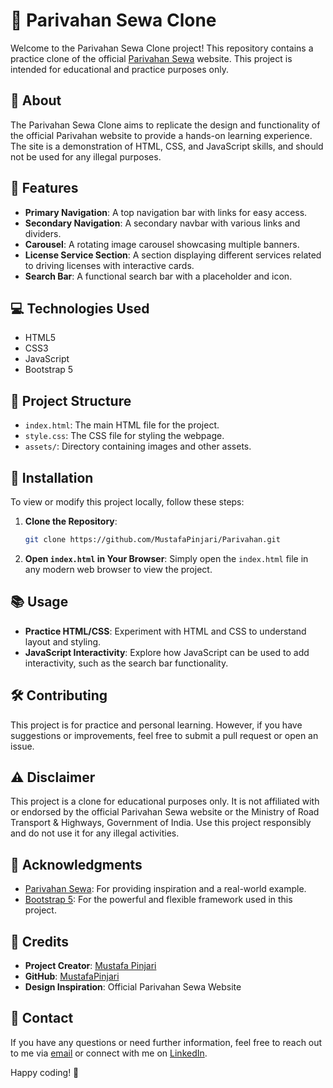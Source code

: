 # 🚗 Parivahan Sewa Clone

Welcome to the Parivahan Sewa Clone project! This repository contains a practice clone of the official [Parivahan Sewa](https://parivahan.gov.in/parivahan/) website. This project is intended for educational and practice purposes only.

## 📜 About

The Parivahan Sewa Clone aims to replicate the design and functionality of the official Parivahan website to provide a hands-on learning experience. The site is a demonstration of HTML, CSS, and JavaScript skills, and should not be used for any illegal purposes.

## 🚀 Features

- **Primary Navigation**: A top navigation bar with links for easy access.
- **Secondary Navigation**: A secondary navbar with various links and dividers.
- **Carousel**: A rotating image carousel showcasing multiple banners.
- **License Service Section**: A section displaying different services related to driving licenses with interactive cards.
- **Search Bar**: A functional search bar with a placeholder and icon.

## 💻 Technologies Used

- HTML5
- CSS3
- JavaScript
- Bootstrap 5

## 📂 Project Structure

- `index.html`: The main HTML file for the project.
- `style.css`: The CSS file for styling the webpage.
- `assets/`: Directory containing images and other assets.

## 🔧 Installation

To view or modify this project locally, follow these steps:

1. **Clone the Repository**:
   ```bash
   git clone https://github.com/MustafaPinjari/Parivahan.git
   ```

2. **Open `index.html` in Your Browser**: Simply open the `index.html` file in any modern web browser to view the project.

## 📚 Usage

- **Practice HTML/CSS**: Experiment with HTML and CSS to understand layout and styling.
- **JavaScript Interactivity**: Explore how JavaScript can be used to add interactivity, such as the search bar functionality.

## 🛠️ Contributing

This project is for practice and personal learning. However, if you have suggestions or improvements, feel free to submit a pull request or open an issue.

## ⚠️ Disclaimer

This project is a clone for educational purposes only. It is not affiliated with or endorsed by the official Parivahan Sewa website or the Ministry of Road Transport & Highways, Government of India. Use this project responsibly and do not use it for any illegal activities.

## 🙏 Acknowledgments

- [Parivahan Sewa](https://parivahan.gov.in/parivahan/): For providing inspiration and a real-world example.
- [Bootstrap 5](https://getbootstrap.com/): For the powerful and flexible framework used in this project.

## 🎉 Credits

- **Project Creator**: [Mustafa Pinjari](https://www.linkedin.com/in/mustafa-pinjari-287625256/)
- **GitHub**: [MustafaPinjari](https://github.com/MustafaPinjari)
- **Design Inspiration**: Official Parivahan Sewa Website

## 📧 Contact

If you have any questions or need further information, feel free to reach out to me via [email](mailto:unlessuser99@gmail.com) or connect with me on [LinkedIn](https://www.linkedin.com/in/mustafa-pinjari-287625256/).

Happy coding! 🚀
